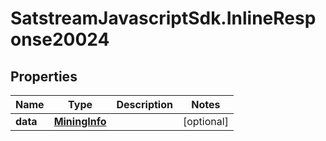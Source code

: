 # SatstreamJavascriptSdk.InlineResponse20024

## Properties
Name | Type | Description | Notes
------------ | ------------- | ------------- | -------------
**data** | [**MiningInfo**](MiningInfo.md) |  | [optional] 
